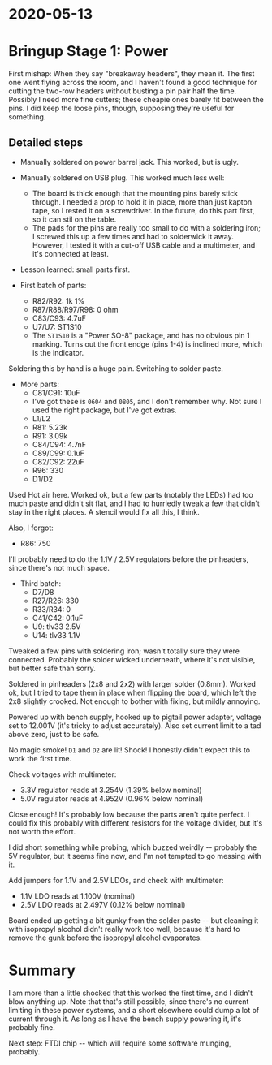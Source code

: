 # 2020-05-13

# Bringup Stage 1: Power

First mishap: When they say "breakaway headers", they mean it. The first one went flying across the room, and I haven't found a good technique for cutting the two-row headers without busting a pin pair half the time. Possibly I need more fine cutters; these cheapie ones barely fit between the pins. I did keep the loose pins, though, supposing they're useful for something.

## Detailed steps

* Manually soldered on power barrel jack. This worked, but is ugly.

* Manually soldered on USB plug. This worked much less well:
  * The board is thick enough that the mounting pins barely stick through. I needed a prop to hold it in place, more than just kapton tape, so I rested it on a screwdriver. In the future, do this part first, so it can stil on the table.
  * The pads for the pins are really too small to do with a soldering iron; I screwed this up a few times and had to solderwick it away. However, I tested it with a cut-off USB cable and a multimeter, and it's connected at least.

* Lesson learned: small parts first.


* First batch of parts:
  * R82/R92: 1k 1%
  * R87/R88/R97/R98: 0 ohm
  * C83/C93: 4.7uF
  * U7/U7: ST1S10
  * The `ST1S10` is a "Power SO-8" package, and has no obvious pin 1 marking. Turns out the front endge (pins 1-4) is inclined more, which is the indicator.

Soldering this by hand is a huge pain. Switching to solder paste.

* More parts:
  * C81/C91: 10uF
   * I've got these is `0604` and `0805`, and I don't remember why. Not sure
    I used the right package, but I've got extras.
  * L1/L2
  * R81: 5.23k
  * R91: 3.09k
  * C84/C94: 4.7nF
  * C89/C99: 0.1uF
  * C82/C92: 22uF
  * R96: 330
  * D1/D2

Used Hot air here. Worked ok, but a few parts (notably the LEDs) had too much paste and didn't sit flat, and I had to hurriedly tweak a few that didn't stay in the right places. A stencil would fix all this, I think.

Also, I forgot:
* R86: 750

I'll probably need to do the 1.1V / 2.5V regulators before the pinheaders, since there's not much space.

* Third batch:
  * D7/D8
  * R27/R26: 330
  * R33/R34: 0
  * C41/C42: 0.1uF
  * U9: tlv33 2.5V
  * U14: tlv33 1.1V

Tweaked a few pins with soldering iron; wasn't totally sure they were connected. Probably the solder wicked underneath, where it's not visible, but better safe than sorry.

Soldered in pinheaders (2x8 and 2x2) with larger solder (0.8mm). Worked ok, but I tried to tape them in place when flipping the board, which left the 2x8 slightly crooked. Not enough to bother with fixing, but mildly annoying.

Powered up with bench supply, hooked up to pigtail power adapter, voltage set to 12.001V (it's tricky to adjust accurately). Also set current limit to a tad above zero, just to be safe.

No magic smoke! `D1` and `D2` are lit! Shock! I honestly didn't expect this to work the first time.

Check voltages with multimeter:

* 3.3V regulator reads at 3.254V (1.39% below nominal)
* 5.0V regulator reads at 4.952V (0.96% below nominal)

Close enough! It's probably low because the parts aren't quite perfect. I could fix this probably with different resistors for the voltage divider, but it's not worth the effort.

I did short something while probing, which buzzed weirdly -- probably the 5V regulator, but it seems fine now, and I'm not tempted to go messing with it.

Add jumpers for 1.1V and 2.5V LDOs, and check with multimeter:

* 1.1V LDO reads at 1.100V (nominal)
* 2.5V LDO reads at 2.497V (0.12% below nominal)

Board ended up getting a bit gunky from the solder paste -- but cleaning it with isopropyl alcohol didn't really work too well, because it's hard to remove the gunk before the isopropyl alcohol evaporates.

# Summary

I am more than a little shocked that this worked the first time, and I didn't blow anything up. Note that that's still possible, since there's no current limiting in these power systems, and a short elsewhere could dump a lot of current through it. As long as I have the bench supply powering it, it's probably fine.

Next step: FTDI chip -- which will require some software munging, probably.
